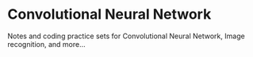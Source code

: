 # Convolutional Neural Network

Notes and coding practice sets for Convolutional Neural Network, Image recognition, and more...
